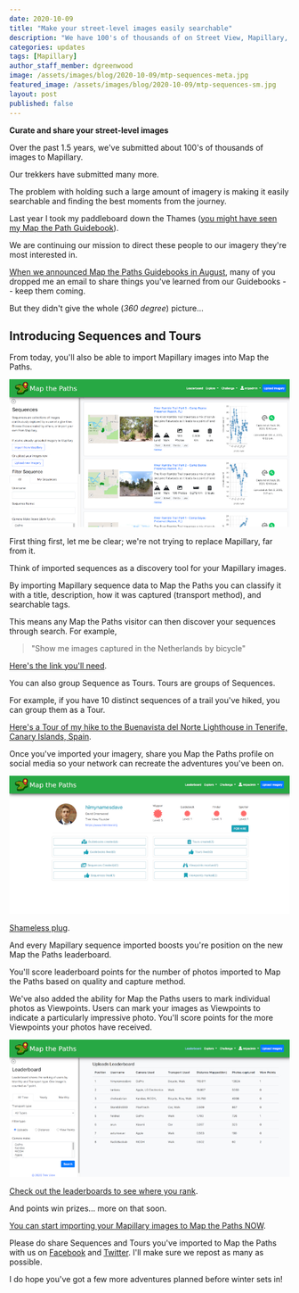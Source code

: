 ```yaml
---
date: 2020-10-09
title: "Make your street-level images easily searchable"
description: "We have 100's of thousands of on Street View, Mapillary, and other places on the web. Here's how we manage them."
categories: updates
tags: [Mapillary]
author_staff_member: dgreenwood
image: /assets/images/blog/2020-10-09/mtp-sequences-meta.jpg
featured_image: /assets/images/blog/2020-10-09/mtp-sequences-sm.jpg
layout: post
published: false
---
```


**Curate and share your street-level images**

Over the past 1.5 years, we've submitted about 100's of thousands of images to Mapillary.

Our trekkers have submitted many more.

The problem with holding such a large amount of imagery is making it easily searchable and finding the best moments from the journey.

Last year I took my paddleboard down the Thames ([you might have seen my Map the Path Guidebook](https://mtp.trekview.org/guidebook/b27cb503-89f7-4e75-8fd0-9ba11444e8fb/detail/)). 

We are continuing our mission to direct these people to our imagery they're most interested in.

[When we announced Map the Paths Guidebooks in August](/blog/2020/map-the-paths-guidebooks), many of you dropped me an email to share things you've learned from our Guidebooks -- keep them coming.

But they didn't give the whole (_360 degree_) picture...

## Introducing Sequences and Tours

From today, you'll also be able to import Mapillary images into Map the Paths.

<img class="img-fluid" src="/assets/images/blog/2020-10-09/mtp-sequences-sm.jpg" alt="Map the Paths Sequences" title="Map the Paths Sequences" />

First thing first, let me be clear; we're not trying to replace Mapillary, far from it.

Think of imported sequences as a discovery tool for your Mapillary images.

By importing Mapillary sequence data to Map the Paths you can classify it with a title, description, how it was captured (transport method), and searchable tags.

This means any Map the Paths visitor can then discover your sequences through search. For example,

> "Show me images captured in the Netherlands by bicycle"

[Here's the link you'll need](https://mtp.trekview.org/sequence/list?page=1&username=&name=&transport_type=12&tag=netherlands).

You can also group Sequence as Tours. Tours are groups of Sequences.

For example, if you have 10 distinct sequences of a trail you've hiked, you can group them as a Tour.

[Here's a Tour of my hike to the Buenavista del Norte Lighthouse in Tenerife, Canary Islands, Spain](https://mtp.trekview.org/tour/69cca732-1400-4392-b04a-5be19bf524a4/detail).

Once you've imported your imagery, share you Map the Paths profile on social media so your network can recreate the adventures you've been on.

<img class="img-fluid" src="/assets/images/blog/2020-10-09/mtp-user-profile-himynamesdave.jpg" alt="David Greenwood Map the Paths" title="David Greenwood Map the Paths" />

[Shameless plug](https://mtp.trekview.org/user/himynamesdave/profile/).

And every Mapillary sequence imported boosts you're position on the new Map the Paths leaderboard.

You'll score leaderboard points for the number of photos imported to Map the Paths based on quality and capture method.

We've also added the ability for Map the Paths users to mark individual photos as Viewpoints. Users can mark your images as Viewpoints to indicate a particularly impressive photo. You'll score points for the more Viewpoints your photos have received.

<img class="img-fluid" src="/assets/images/blog/2020-10-09/mtp-leaderboard.jpg" alt="Map the Paths leaderboards" title="Map the Paths leaderboards" />

[Check out the leaderboards to see where you rank](https://mtp.trekview.org/leaderboard/).

And points win prizes... more on that soon.

[You can start importing your Mapillary images to Map the Paths NOW](https://mtp.trekview.org/sequence/import-sequence).

Please do share Sequences and Tours you've imported to Map the Paths with us on [Facebook](https://www.facebook.com/trekview/) and [Twitter](https://twitter.com/trekview). I'll make sure we repost as many as possible.

I do hope you've got a few more adventures planned before winter sets in!